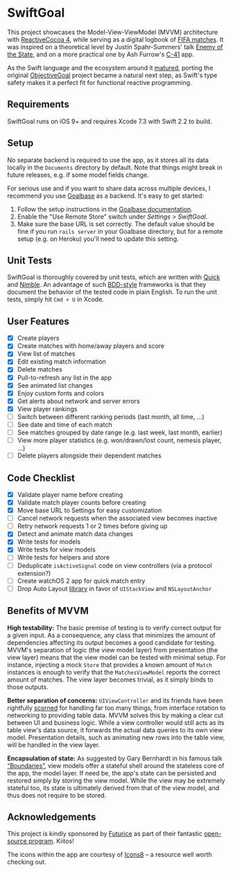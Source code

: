 SwiftGoal
=========

This project showcases the Model-View-ViewModel (MVVM) architecture with [ReactiveCocoa 4][reactive-cocoa], while serving as a digital logbook of [FIFA matches][fifa-wikipedia]. It was inspired on a theoretical level by Justin Spahr-Summers' talk [Enemy of the State][enemy-of-the-state], and on a more practical one by Ash Furrow's [C-41][c-41] app.

[reactive-cocoa]: https://github.com/ReactiveCocoa/ReactiveCocoa
[fifa-wikipedia]: https://en.wikipedia.org/wiki/FIFA_(video_game_series)
[enemy-of-the-state]: https://github.com/jspahrsummers/enemy-of-the-state
[c-41]: https://github.com/ashfurrow/C-41

As the Swift language and the ecosystem around it [matured][reactive-cocoa-releases], porting the original [ObjectiveGoal][objective-goal] project became a natural next step, as Swift's type safety makes it a perfect fit for functional reactive programming.

[reactive-cocoa-releases]: https://github.com/ReactiveCocoa/ReactiveCocoa/releases
[objective-goal]: https://github.com/richeterre/ObjectiveGoal

Requirements
------------

SwiftGoal runs on iOS 9+ and requires Xcode 7.3 with Swift 2.2 to build.

Setup
-----

No separate backend is required to use the app, as it stores all its data locally in the `Documents` directory by default. Note that things might break in future releases, e.g. if some model fields change.

For serious use and if you want to share data across multiple devices, I recommend you use [Goalbase][goalbase] as a backend. It's easy to get started:

1. Follow the setup instructions in the [Goalbase documentation][goalbase-docs].
2. Enable the "Use Remote Store" switch under _Settings > SwiftGoal_.
3. Make sure the base URL is set correctly. The default value should be fine if you run `rails server` in your Goalbase directory, but for a remote setup (e.g. on Heroku) you'll need to update this setting.

[goalbase]: https://github.com/richeterre/goalbase
[goalbase-docs]: https://github.com/richeterre/goalbase/blob/master/README.md

Unit Tests
----------

SwiftGoal is thoroughly covered by unit tests, which are written with [Quick][quick] and [Nimble][nimble]. An advantage of such [BDD-style][bdd-wikipedia] frameworks is that they document the behavior of the tested code in plain English. To run the unit tests, simply hit `Cmd + U` in Xcode.

[quick]: https://github.com/Quick/Quick
[nimble]: https://github.com/Quick/Nimble
[bdd-wikipedia]: https://en.wikipedia.org/wiki/Behavior-driven_development

User Features
-------------

* [x] Create players
* [x] Create matches with home/away players and score
* [x] View list of matches
* [x] Edit existing match information
* [x] Delete matches
* [x] Pull-to-refresh any list in the app
* [x] See animated list changes
* [x] Enjoy custom fonts and colors
* [x] Get alerts about network and server errors
* [x] View player rankings
* [ ] Switch between different ranking periods (last month, all time, …)
* [ ] See date and time of each match
* [ ] See matches grouped by date range (e.g. last week, last month, earlier)
* [ ] View more player statistics (e.g. won/drawn/lost count, nemesis player, …)
* [ ] Delete players alongside their dependent matches

Code Checklist
--------------

* [x] Validate player name before creating
* [x] Validate match player counts before creating
* [x] Move base URL to Settings for easy customization
* [ ] Cancel network requests when the associated view becomes inactive
* [ ] Retry network requests 1 or 2 times before giving up
* [x] Detect and animate match data changes
* [x] Write tests for models
* [x] Write tests for view models
* [ ] Write tests for helpers and store
* [ ] Deduplicate `isActiveSignal` code on view controllers (via a protocol extension?)
* [ ] Create watchOS 2 app for quick match entry
* [ ] Drop Auto Layout [library][snapkit] in favor of `UIStackView` and `NSLayoutAnchor`

[snapkit]: https://github.com/SnapKit/SnapKit

Benefits of MVVM
----------------

__High testability:__ The basic premise of testing is to verify correct output for a given input. As a consequence, any class that minimizes the amount of dependencies affecting its output becomes a good candidate for testing. MVVM's separation of logic (the view model layer) from presentation (the view layer) means that the view model can be tested with minimal setup. For instance, injecting a mock `Store` that provides a known amount of `Match` instances is enough to verify that the `MatchesViewModel` reports the correct amount of matches. The view layer becomes trivial, as it simply binds to those outputs.

__Better separation of concerns:__ `UIViewController` and its friends have been rightfully [scorned][mvc-tweet] for handling far too many things, from interface rotation to networking to providing table data. MVVM solves this by making a clear cut between UI and business logic. While a view controller would still acts as its table view's data source, it forwards the actual data queries to its own view model. Presentation details, such as animating new rows into the table view, will be handled in the view layer.

__Encapsulation of state:__ As suggested by Gary Bernhardt in his famous talk [“Boundaries”][boundaries-talk], view models offer a stateful shell around the stateless core of the app, the model layer. If need be, the app's state can be persisted and restored simply by storing the view model. While the view may be extremely stateful too, its state is ultimately derived from that of the view model, and thus does not require to be stored.

[mvc-tweet]: https://twitter.com/colin_campbell/status/293167951132098560
[boundaries-talk]: https://www.destroyallsoftware.com/talks/boundaries

Acknowledgements
----------------

This project is kindly sponsored by [Futurice][futurice] as part of their fantastic [open-source program][spice-program]. Kiitos!

The icons within the app are courtesy of [Icons8][icons8] – a resource well worth checking out.

[futurice]: http://futurice.com/
[spice-program]: http://www.spiceprogram.org/
[icons8]: https://icons8.com/
